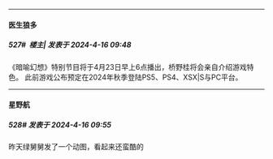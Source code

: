 ﻿
*****

####  医生狼多  
##### 527#         楼主| 发表于 2024-4-16 09:48

《暗喻幻想》特别节目将于4月23日早上6点播出，桥野桂将会亲自介绍游戏特色。 此前游戏公布预定在2024年秋季登陆PS5、PS4、XSX|S与PC平台。 ​​​


*****

####  星野航  
##### 528#       发表于 2024-4-16 09:55

昨天绿舅舅发了一个动图，看起来还蛮酷的

